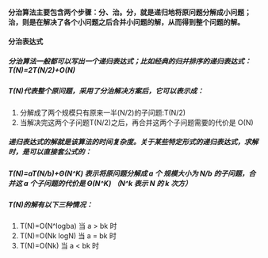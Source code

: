 #### 分治算法主要包含两个步骤：分、治。分，就是递归地将原问题分解成小问题；治，则是在解决了各个小问题之后合并小问题的解，从而得到整个问题的解。

#### 分治表达式
##### 分治算法一般都可以写出一个递归表达式；比如经典的归并排序的递归表达式：T(N)=2T(N/2)+O(N)
##### T(N)代表整个原问题，采用了分治解决方案后，它可以表示成：
1. 分解成了两个规模只有原来一半(N/2)的子问题:T(N/2)
2. 当解决完这两个子问题T(N/2)之后，再合并这两个子问题需要的代价是 O(N)

##### 递归表达式的解就是该算法的时间复杂度。关于某些特定形式的递归表达式，求解时，是可以直接套公式的：
##### T(N)=aT(N/b)+Θ(N^K) 表示将原问题分解成 a 个 规模大小为 N/b 的子问题，合并这 a 个子问题的代价是 Θ(N^K)  （N^k 表示 N 的 k 次方）
##### T(N)的解有以下三种情况：
1. T(N)=O(N^logba)   当 a > bk 时
2. T(N)=O(Nk logN)   当 a = bk 时
3. T(N)=O(Nk)   当 a < bk 时
